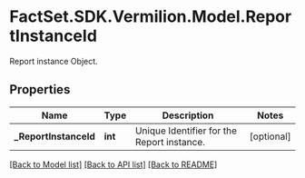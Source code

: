 # FactSet.SDK.Vermilion.Model.ReportInstanceId
Report instance Object.

## Properties

Name | Type | Description | Notes
------------ | ------------- | ------------- | -------------
**_ReportInstanceId** | **int** | Unique Identifier for the Report instance. | [optional] 

[[Back to Model list]](../README.md#documentation-for-models) [[Back to API list]](../README.md#documentation-for-api-endpoints) [[Back to README]](../README.md)

